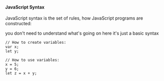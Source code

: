 #### JavaScript Syntax

JavaScript syntax is the set of rules, how JavaScript programs are constructed:

you don't need to understand what's going on here it's just a basic syntax

```
// How to create variables:
var x;
let y;

// How to use variables:
x = 5;
y = 6;
let z = x + y;
```
